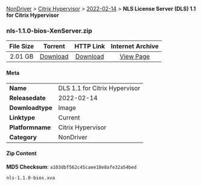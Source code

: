 
[NonDriver](/README.md)  >  [Citrix Hypervisor](/index/NonDriver/Citrix_Hypervisor.md)  >  [2022-02-14](/index/NonDriver/Citrix_Hypervisor/2022-02-14.md)  >  **NLS License Server (DLS) 1.1 for Citrix Hypervisor**


### nls-1.1.0-bios-XenServer.zip

| **File Size** | **Torrent**  | **HTTP Link** | **Internet Archive** |
|:-------------:|:------------:|:-------------:|:--------------------:|
| 2.01 GB |  [Download](https://archive.org/download/nvgpu_nls-1.1.0-bios-XenServer.zip/nvgpu_nls-1.1.0-bios-XenServer.zip_archive.torrent)       | [Download](https://archive.org/compress/nvgpu_nls-1.1.0-bios-XenServer.zip) | [View Page](https://archive.org/details/nvgpu_nls-1.1.0-bios-XenServer.zip)       |

#### Meta

<table>
<tr><td><strong>Name</strong></td><td>DLS 1.1 for Citrix Hypervisor</td></tr>
<tr><td><strong>Releasedate</strong></td><td>2022-02-14</td></tr>
<tr><td><strong>Downloadtype</strong></td><td>Image</td></tr>
<tr><td><strong>Linktype</strong></td><td>Current</td></tr>
<tr><td><strong>Platformname</strong></td><td>Citrix Hypervisor</td></tr>
<tr><td><strong>Category</strong></td><td>NonDriver</td></tr>
</table>

#### Zip Content

**MD5 Checksum**: `a103dbf562c45caee18e8afe32a54bed`

```text
nls-1.1.0-bios.xva
```